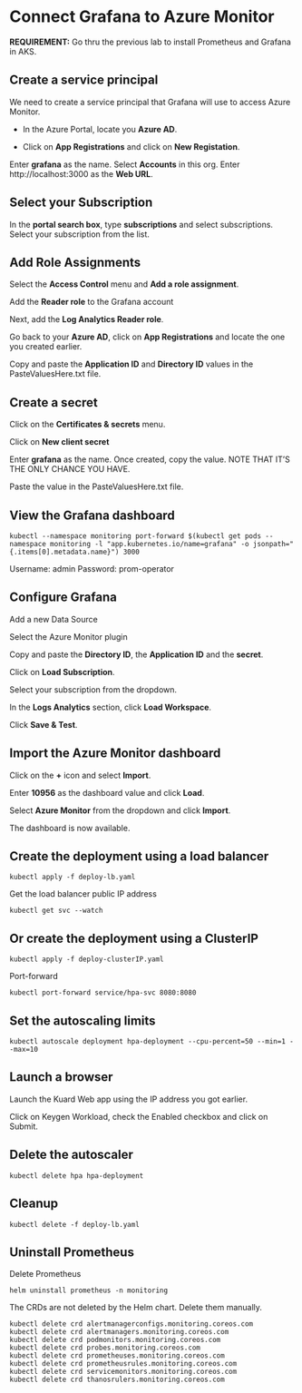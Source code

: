 # Connect Grafana to Azure Monitor

**REQUIREMENT:** Go thru the previous lab to install Prometheus and Grafana in AKS.

## Create a service principal

We need to create a service principal that Grafana will use to access Azure Monitor.

* In the Azure Portal, locate you **Azure AD**.

* Click on **App Registrations** and click on **New Registation**.

Enter **grafana** as the name.  Select **Accounts** in this org.  Enter http://localhost:3000 as the **Web URL**.

## Select your Subscription

In the **portal search box**, type **subscriptions** and select subscriptions.  Select your subscription from the list.

## Add Role Assignments

Select the **Access Control** menu and **Add a role assignment**.

Add the **Reader role** to the Grafana account

Next, add the **Log Analytics Reader role**.

Go back to your **Azure AD**, click on **App Registrations** and locate the one you created earlier.

Copy and paste the **Application ID** and **Directory ID** values in the PasteValuesHere.txt file.

## Create a secret

Click on the **Certificates & secrets** menu.

Click on **New client secret**

Enter **grafana** as the name.  Once created, copy the value.  NOTE THAT IT’S THE ONLY CHANCE YOU HAVE.

Paste the value in the PasteValuesHere.txt file.

## View the Grafana dashboard

    kubectl --namespace monitoring port-forward $(kubectl get pods --namespace monitoring -l "app.kubernetes.io/name=grafana" -o jsonpath="{.items[0].metadata.name}") 3000

Username: admin
Password: prom-operator

## Configure Grafana

Add a new Data Source

Select the Azure Monitor plugin

Copy and paste the **Directory ID**, the **Application ID** and the **secret**.

Click on **Load Subscription**.

Select your subscription from the dropdown.

In the **Logs Analytics** section, click **Load Workspace**.

Click **Save & Test**.

## Import the Azure Monitor dashboard

Click on the **+** icon and select **Import**.

Enter **10956** as the dashboard value and click **Load**.

Select **Azure Monitor** from the dropdown and click **Import**.

The dashboard is now available.

## Create the deployment using a load balancer

    kubectl apply -f deploy-lb.yaml

Get the load balancer public IP address

    kubectl get svc --watch

## Or create the deployment using a ClusterIP

    kubectl apply -f deploy-clusterIP.yaml

Port-forward

    kubectl port-forward service/hpa-svc 8080:8080 

## Set the autoscaling limits

    kubectl autoscale deployment hpa-deployment --cpu-percent=50 --min=1 --max=10

## Launch a browser

Launch the Kuard Web app using the IP address you got earlier.

Click on Keygen Workload, check the Enabled checkbox and click on Submit.

## Delete the autoscaler

    kubectl delete hpa hpa-deployment

## Cleanup

    kubectl delete -f deploy-lb.yaml

## Uninstall Prometheus

Delete Prometheus

    helm uninstall prometheus -n monitoring

The CRDs are not deleted by the Helm chart.  Delete them manually.

    kubectl delete crd alertmanagerconfigs.monitoring.coreos.com
    kubectl delete crd alertmanagers.monitoring.coreos.com
    kubectl delete crd podmonitors.monitoring.coreos.com
    kubectl delete crd probes.monitoring.coreos.com
    kubectl delete crd prometheuses.monitoring.coreos.com
    kubectl delete crd prometheusrules.monitoring.coreos.com
    kubectl delete crd servicemonitors.monitoring.coreos.com
    kubectl delete crd thanosrulers.monitoring.coreos.com
